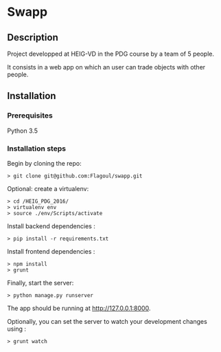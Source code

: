 # Swapp

## Description

Project developped at HEIG-VD in the PDG course by a team of 5 people. 

It consists in a web app on which an user can trade objects with other people.

## Installation

### Prerequisites
Python 3.5

### Installation steps
Begin by cloning the repo:
```
> git clone git@github.com:Flagoul/swapp.git
```
Optional: create a virtualenv: 
```
> cd /HEIG_PDG_2016/
> virtualenv env
> source ./env/Scripts/activate
```
Install backend dependencies :
```
> pip install -r requirements.txt
```
Install frontend dependencies :
```
> npm install
> grunt
```

Finally, start the server:
```
> python manage.py runserver
```
The app should be running at http://127.0.0.1:8000.

Optionally, you can set the server to watch your development changes using :
```
> grunt watch
```
